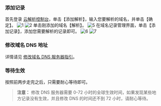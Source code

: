 ### 添加记录
首先登录 [云解析控制台](http://console.tcecqpoc.fsphere.cn/domain/cns)，单击【添加解析】，输入您要解析的域名，并单击【确定】。
![1](http://imgcache.tcecqpoc.fsphere.cn/image/mc.qcloudimg.com/static/img/8231080d9d713baf5d4edf4163b23ee0/image.png)
![2](http://imgcache.tcecqpoc.fsphere.cn/image/mc.qcloudimg.com/static/img/f55d8b825625d9520bd898786015eee5/image.png)
单击刚添加的域名【解析】。
![5](http://imgcache.tcecqpoc.fsphere.cn/image/mc.qcloudimg.com/static/img/23cc5f386b2e71663945278356aaba2a/image.png)
在域名记录管理界面，单击【添加记录】，添加您需要解析的记录即可。
![6](http://imgcache.tcecqpoc.fsphere.cn/image/mc.qcloudimg.com/static/img/9bc87c2df574e7eff063be5e01c9f651/image.png)
![7](http://imgcache.tcecqpoc.fsphere.cn/image/mc.qcloudimg.com/static/img/8bbed2eba078411a354b28bd967bd58c/image.png)
### 修改域名 DNS 地址
详情请见 [修改域名 DNS 服务器指引](http://tcecqpoc.fsphere.cn/document/product/302/5518)。
### 等待生效
按照前两步走完之后，只需要耐心等待即可。
>**注意：**
>修改 DNS 服务器需要 0-72 小时的全球生效时间，如果发现某些地方记录没有生效，并且修改 DNS 的时间还不到 72 小时，请耐心等待。

